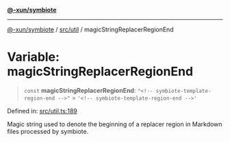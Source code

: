 [**@-xun/symbiote**](../../../README.md)

***

[@-xun/symbiote](../../../README.md) / [src/util](../README.md) / magicStringReplacerRegionEnd

# Variable: magicStringReplacerRegionEnd

> `const` **magicStringReplacerRegionEnd**: `"<!-- symbiote-template-region-end -->"` = `'<!-- symbiote-template-region-end -->'`

Defined in: [src/util.ts:189](https://github.com/Xunnamius/symbiote/blob/fcdd2ab0b85b01d184680d7337de52754feba693/src/util.ts#L189)

Magic string used to denote the beginning of a replacer region in Markdown
files processed by symbiote.
